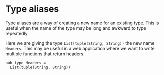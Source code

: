 # Type aliases

Type aliases are a way of creating a new name for an existing type. This is
useful when the name of the type may be long and awkward to type repeatedly.

Here we are giving the type `List(tuple(String, String))` the new name
`Headers`. This may be useful in a web application where we want to write
multiple functions that return headers.

```rust,noplaypen
pub type Headers =
  List(tuple(String, String))
```
